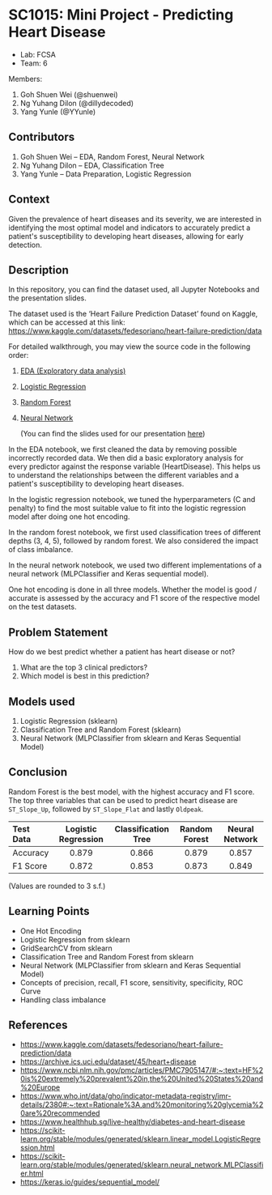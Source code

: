 # SC1015: Mini Project - Predicting Heart Disease

- Lab: FCSA
- Team: 6

Members:
  1. Goh Shuen Wei (@shuenwei)
  2. Ng Yuhang Dilon (@dillydecoded)
  3. Yang Yunle (@YYunle)

## Contributors
1. Goh Shuen Wei – EDA,  Random Forest, Neural Network
2. Ng Yuhang Dilon – EDA, Classification Tree
3. Yang Yunle – Data Preparation, Logistic Regression

## Context

Given the prevalence of heart diseases and its severity, we are interested in identifying the most optimal model and indicators to accurately predict a patient's susceptibility to developing heart diseases, allowing for early detection.

## Description
In this repository, you can find the dataset used, all Jupyter Notebooks and the presentation slides. 

The dataset used is the ‘Heart Failure Prediction Dataset’ found on Kaggle, which can be accessed at this link: https://www.kaggle.com/datasets/fedesoriano/heart-failure-prediction/data

For detailed walkthrough, you may view the source code in the following order:

1. [EDA (Exploratory data analysis)](https://github.com/shuenwei/sc1015miniproject/blob/main/EDA.ipynb)
2. [Logistic Regression](https://github.com/shuenwei/sc1015miniproject/blob/main/Logistic%20Regression.ipynb)
3. [Random Forest](https://github.com/shuenwei/sc1015miniproject/blob/main/Random%20Forest.ipynb)
4. [Neural Network](https://github.com/shuenwei/sc1015miniproject/blob/main/Neural%20Network.ipynb)

   (You can find the slides used for our presentation [here](https://github.com/shuenwei/sc1015miniproject/blob/main/Presentation%20Slides.pdf))

In the EDA notebook, we first cleaned the data by removing possible incorrectly recorded data. We then did a basic exploratory analysis for every predictor against the response variable (HeartDisease). This helps us to understand the relationships between the different variables and a patient's susceptibility to developing heart diseases.

In the logistic regression notebook, we tuned the hyperparameters (C and penalty) to find the most suitable value to fit into the logistic regression model after doing one hot encoding.

In the random forest notebook, we first used classification trees of different depths (3, 4, 5), followed by random forest. We also considered the impact of class imbalance.

In the neural network notebook, we used two different implementations of a neural network (MLPClassifier and Keras sequential model).

One hot encoding is done in all three models. Whether the model is good / accurate is assessed by the accuracy and F1 score of the respective model on the test datasets.

## Problem Statement
How do we best predict whether a patient has heart disease or not?
1. What are the top 3 clinical predictors?
2. Which model is best in this prediction?

## Models used
  1. Logistic Regression (sklearn)
  2. Classification Tree and Random Forest (sklearn)
  3. Neural Network (MLPClassifier from sklearn and Keras Sequential Model)
  
## Conclusion
Random Forest is the best model, with the highest accuracy and F1 score. The top three variables that can be used to predict heart disease are `ST_Slope_Up`, followed by `ST_Slope_Flat` and lastly `Oldpeak`.

| Test Data |Logistic Regression|Classification Tree|Random Forest|Neural Network|
| :--- | :---: | :----: | :----: | :----: |
|Accuracy|0.879|0.866|0.879|0.857|
|F1 Score|0.872|0.853|0.873|0.849|

(Values are rounded to 3 s.f.)

## Learning Points
- One Hot Encoding
- Logistic Regression from sklearn
- GridSearchCV from sklearn
- Classification Tree and Random Forest from sklearn
- Neural Network (MLPClassifier from sklearn and Keras Sequential Model)
- Concepts of precision, recall, F1 score, sensitivity, specificity, ROC Curve
- Handling class imbalance

## References
- https://www.kaggle.com/datasets/fedesoriano/heart-failure-prediction/data
- https://archive.ics.uci.edu/dataset/45/heart+disease
- https://www.ncbi.nlm.nih.gov/pmc/articles/PMC7905147/#:~:text=HF%20is%20extremely%20prevalent%20in,the%20United%20States%20and%20Europe
- https://www.who.int/data/gho/indicator-metadata-registry/imr-details/2380#:~:text=Rationale%3A,and%20monitoring%20glycemia%20are%20recommended
- https://www.healthhub.sg/live-healthy/diabetes-and-heart-disease
- https://scikit-learn.org/stable/modules/generated/sklearn.linear_model.LogisticRegression.html
- https://scikit-learn.org/stable/modules/generated/sklearn.neural_network.MLPClassifier.html
- https://keras.io/guides/sequential_model/


